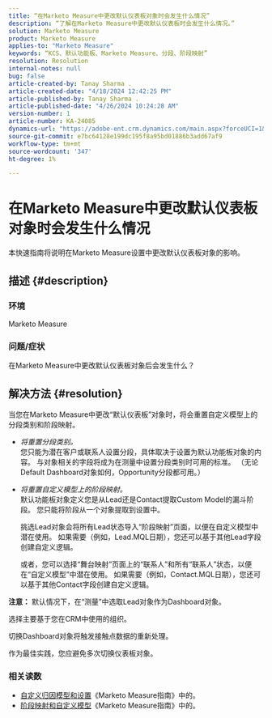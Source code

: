 ```yaml
---
title: “在Marketo Measure中更改默认仪表板对象时会发生什么情况”
description: “了解在Marketo Measure中更改默认仪表板时会发生什么情况。”
solution: Marketo Measure
product: Marketo Measure
applies-to: "Marketo Measure"
keywords: “KCS、默认功能板、Marketo Measure、分段、阶段映射”
resolution: Resolution
internal-notes: null
bug: false
article-created-by: Tanay Sharma .
article-created-date: "4/18/2024 12:42:25 PM"
article-published-by: Tanay Sharma .
article-published-date: "4/26/2024 10:24:28 AM"
version-number: 1
article-number: KA-24085
dynamics-url: "https://adobe-ent.crm.dynamics.com/main.aspx?forceUCI=1&pagetype=entityrecord&etn=knowledgearticle&id=2dc28018-81fd-ee11-a1fe-6045bd03c412"
source-git-commit: e7bc64128e199dc195f8a95bd01886b3add67af9
workflow-type: tm+mt
source-wordcount: '347'
ht-degree: 1%

---
```


# 在Marketo Measure中更改默认仪表板对象时会发生什么情况


本快速指南将说明在Marketo Measure设置中更改默认仪表板对象的影响。

## 描述 {#description}


### 环境

Marketo Measure

### 问题/症状

在Marketo Measure中更改默认仪表板对象后会发生什么？


## 解决方法 {#resolution}


当您在Marketo Measure中更改“默认仪表板”对象时，将会重置自定义模型上的分段类别和阶段映射。

- *将重置分段类别。*\
  您只能为潜在客户或联系人设置分段，具体取决于设置为默认功能板对象的内容。 与对象相关的字段将成为在测量中设置分段类别时可用的标准。 （无论Default Dashboard对象如何，Opportunity分段都可用。）
- *将重置自定义模型上的阶段映射。*\
  默认功能板对象定义您是从Lead还是Contact提取Custom Model的漏斗阶段。 您只能将阶段从一个对象提取到设置中。

  挑选Lead对象会将所有Lead状态导入“阶段映射”页面，以便在自定义模型中潜在使用。 如果需要（例如，Lead.MQL日期），您还可以基于其他Lead字段创建自定义逻辑。

  或者，您可以选择“舞台映射”页面上的“联系人”和所有“联系人”状态，以便在“自定义模型”中潜在使用。 如果需要（例如，Contact.MQL日期），您还可以基于其他Contact字段创建自定义逻辑。


<b>注意：</b>
默认情况下，在“测量”中选取Lead对象作为Dashboard对象。

选择主要基于您在CRM中使用的组织。

切换Dashboard对象将触发接触点数据的重新处理。

作为最佳实践，您应避免多次切换仪表板对象。

### <b>相关读数</b>

- [自定义归因模型和设置](https://experienceleague.adobe.com/en/docs/marketo-measure/using/advanced-marketo-measure-features/custom-attribution-models/custom-attribution-model-and-setup)《Marketo Measure指南》中的。
- [阶段映射和自定义模型](https://experienceleague.adobe.com/en/docs/marketo-measure/using/advanced-marketo-measure-features/custom-attribution-models/custom-attribution-model-and-setup#the-difference-between-funnel-stages-and-custom-model-stages)《Marketo Measure指南》中的。

